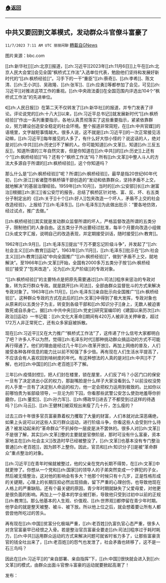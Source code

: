 ###  [:house:返回](README.md)
---


## 中共又要回到文革模式，发动群众斗官僚斗富豪了
`11/7/2023 7:11 AM UTC 丽丽闲聊` [轉載自GNews](https://gnews.org/articles/1934750)

图片来源：bbc.com

[[zh:新华社]][[zh:北京]]报道，[[zh:习近平]]2023年[[zh:11月6日]]上午在[[zh:北京人民大会堂]]会见全国“枫桥式工作法”入选单位代表，勉励他们坚持和发展好新时代的“[[zh:枫桥经验]]”。习手下的一干“重臣”[[zh:蔡奇]]、[[zh:李希]]、陈文清、[[zh:王小洪]]、吴政隆、[[zh:张军]]、[[zh:应勇]]等都参加了会见，可见[[zh:习近平]]对推进这项工作的重视。[[zh:中央政法委]]在全国范围内评选出104个“枫桥式工作法”的先进单位。

《[[zh:人民日报]]》在第二天不仅转发了[[zh:新华社]]的报道，并专门发表了评论。评论说党的[[zh:十八大]]以来，[[zh:习近平总书记]]就发展新时代“[[zh:枫桥经验]]”作出一系列重要指示，各地认真贯彻落实了这些重要指示，紧紧依靠群众，努力建设创造安全稳定的社会环境。整个报道非常简短，在[[zh:中共官媒]]的语境里，文字越短事情越大。很多人说，这不就是[[zh:习近平]]的一次正常接见活动嘛，[[zh:习近平]]每年接见的人多了，有什么好大惊小怪的？说这话的人，绝对是对[[zh:中共]][[zh:历史]]不了解的人。你可能知道[[zh:文革]]，知道[[zh:三反五反]]，知道所谓的三年自然灾害，但是你知道在[[zh:中共]]的[[zh:历史]]上还有个“[[zh:枫桥经验]]”吗？还有个“枫桥工作法”吗？所有[[zh:文革]]中整人斗人的方法大多源自于所谓的[[zh:枫桥经验]]，这个你知道吗？

那么什么是“[[zh:枫桥经验]]”呢？所谓[[zh:枫桥经验]]，最早是指20世纪60年代初，[[zh:浙江]]省诸暨市枫桥镇干部创造的“发动和依靠群众，坚持矛盾不上交，就地解决”的基层治理经验。1959年[[zh:10月]]，当时的[[zh:公安部]]长[[zh:谢富治]]根据[[zh:浙江]]省公安厅的报告，总结了枫桥区针对地、富、反、坏、右五类分子制定出的《[[zh:关于]]十个[[zh:好人]]包夹改造一个坏人，矛盾不上交的社会改造经验》，上报给了[[zh:毛泽东]]。[[zh:毛泽东]]为此做出批示：“要各地仿效，经过试点，推广去做。”

[[zh:枫桥经验]]其实就是发动群众监督所谓的坏人，严格监督改造所谓的五类分子，限制他们的人身自由。这五类分子外出要经过批准，每半个月要向改造小组做口头或文字汇报，说明自己的改造表现，并定期接受训话，随时接受[[zh:教育]]。

1962年[[zh:9月]]，[[zh:毛泽东]]提出“千万不要忘记阶级斗争”，并发起了“[[zh:社会主义]][[zh:教育]]运动”。1963年[[zh:11月]]，[[zh:毛泽东]]批示在“[[zh:社会主义]][[zh:教育]]运动”中向全国推广“[[zh:枫桥经验]]”，做到“矛盾不上交，就地解決”。至1966年[[zh:文革]]开始，全国有2000多万五类分子按‘[[zh:枫桥经验]]”接受了“包夹改造”，沦为[[zh:无产阶级]]的专政对象。

“[[zh:枫桥经验]]”的主要特点是把原先需要通过[[zh:司法]]程序来惩治的专政对象，转为实行群众专政。就是跳开[[zh:司法]]，全部由群众监督批斗的方式来解决专政对象了。1963年[[zh:11月]]，[[zh:毛泽东]]亲自批示向全国推广“[[zh:枫桥经验]]”。这种群众专政的方式在此后的[[zh:文革]]中得到了极大发挥，专政对象也从原来的以五类分子为主，转变到各级干部和[[zh:知识分子]]身上，无数人被迫害致死或自杀身亡。据[[zh:中共中央]][[zh:党史]]研究室编印的《建国以来历次[[zh:政治]]运动》一书记载：[[zh:文化大革命]]期间有420万人被非法关押审查，超过172万人非正常死亡，还有众多家庭被拆散。

现在[[zh:习近平]]又在大力推广“枫桥式工作法”了，这传递了什么信号大家都明白了吧？许多人不以为然，觉得[[zh:毛泽东时代]]那种挑动群众搞运动的方式不可能再行得通了。他们的理由是经过几十年[[zh:改革开放]]，再加上网络的普及，人们接受各种各样信息的能力比以前不知强了多少倍。再有现在人们生活水平提高了，不应该会有人喜欢回到啃树皮的年代。有这种想法的人真的是对[[zh:中共]]不了解，也对[[zh:中国]]的[[zh:老百姓]]不了解。

三年[[zh:疫情封控]]，把人们封在楼里，锁在屋里，人们反了吗？小区门口的保安一旦有了决定进出小区的权力，那副嘴脸是什么样子大家没看到么？以前没权没势的人手里一旦有了决定别人命运的权力，他一定会把权力运用到极致的。比如你以前哪怕贵为省部级领导，一旦沦为阶下囚，你看那些武警公安怎么使劲地羞辱你折磨你，[[zh:董宏]]、[[zh:孙力军]]、[[zh:傅政华]]进去了不都受到过这样的待遇吗？[[zh:马云]]、[[zh:王健林]]被双规出来瘦了几十斤，怎么瘦的？

过去三四十年很多官员富豪靠着权力攫取了大量的财富，人们本就对此深恶痛绝，如果上头说可以对这些人实行群众运动，进行阶级斗争，你看这些人会受到什么待遇？被发动起来的“革命群众”不扒掉你一层皮是决不罢休的。很多人对[[zh:文革]]不是很了解，其实[[zh:文革]]整的主要就是官僚阶层，那时可没有什么富豪，资本家地主在[[zh:社会主义]]改造时早已经被整没了，[[zh:文革]]也基本没有专门整治普通[[zh:老百姓]]，因为顾不上整你。因此，官员和[[zh:知识分子]]是被“革命群众”重点整治的对象。

[[zh:习近平]]在青年时候就被整过，他的父亲在党内长期不得势，在[[zh:文革]]中就更惨了。你想从一个党和[[zh:国家]]的领导人的子弟突然变成一个罪犯的子女，然后被无情整治，这对他的影响会有多大？他那个时候只有十几岁，正是性格形成的关键期，心理上的长期压抑必然出现扭曲，留下严重的心理创伤，也导致他现在人格上的严重缺陷。还有个最关键的原因，青少年时期就缺失了父爱母爱，对他更是很负面的影响。再加上一个基本的学业被打断，导致他只受到过初中以前的正规[[zh:教育]]。那么他基本的人生观、价值观、[[zh:世界观]]都停留在青少年时期。他学会的就是整天被整、被斗、被下放。所以他上位之后，就会想着要让所有人都尝尝他所吃过的苦头。

再有现在[[zh:中国]]贫富分化极端严重，[[zh:老百姓]]仇富仇官心态严重，很多人对贪官富豪早已经恨之入骨。若是整治官员富豪全要走[[zh:司法]]程序过于耗时耗力，[[zh:中共]]运用群众运动的方式来解决问题可就省时省力多了，让那些富豪贪官的钱全吐出来了，[[zh:老百姓]]的怨气也发泄了，社会矛盾也转移了，这不是一石三鸟吗？

因此在[[zh:习近平]]的“亲自部署、亲自指挥”下，[[zh:中国]]很快就会进入到[[zh:文革]]的模式，由群众出面斗官僚斗富豪的运动就要掀起高潮了！

发布：
